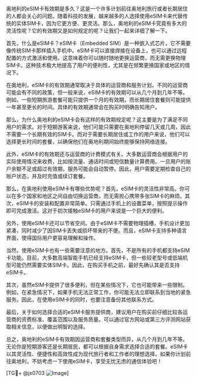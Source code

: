 奥地利的eSIM卡有效期是多久？这是一个许多计划前往奥地利旅行或者长期居住的人都会关心的问题。随着科技的发展，越来越多的人选择使用eSIM卡来代替传统的实体SIM卡，因为它更方便、更灵活。那么，奥地利的eSIM卡究竟有多大的灵活性呢？它的有效期又是如何规定的呢？让我们一起来详细了解一下。

首先，什么是eSIM卡？eSIM卡（Embedded SIM）是一种嵌入式芯片，它不需要像传统SIM卡那样插入手机中。eSIM卡可以直接焊接在设备上，也可以通过远程配置的方式激活和使用。这意味着你可以随时随地更换运营商，而无需更换物理SIM卡。这种技术极大地提高了用户的便利性，尤其是在频繁更换国家或地区的情况下。

在奥地利，eSIM卡的有效期通常取决于具体的运营商和服务计划。不同的运营商可能会有不同的政策，但一般来说，eSIM卡的有效期可以从几个月到几年不等。例如，一些短期旅游套餐可能只提供一个月的有效期，而长期居住套餐则可能提供一年甚至更长的时间。具体的有效期通常会在购买时明确告知用户。

那么，为什么奥地利的eSIM卡会有这样的有效期规定呢？这主要是为了满足不同用户的需求。对于短期游客来说，他们可能只需要在奥地利停留几天或几周，因此不需要一个长期有效的SIM卡。而对于需要长期居住或工作的用户来说，他们可以选择更长时间的套餐，以确保他们在奥地利期间始终能够保持网络连接。

此外，eSIM卡的有效期还与运营商的计费模式有关。大多数运营商会根据用户的实际使用情况来收费，比如按流量、通话时间或短信数量计算费用。一旦用户的账户余额不足或超过有效期，服务可能会自动暂停。因此，用户需要定期检查自己的账户状态，并及时充值或续订套餐。

那么，在奥地利使用eSIM卡有哪些优势呢？首先，eSIM卡的灵活性非常高。你可以在多个国家和地区之间自由切换运营商，而无需担心携带多张SIM卡的麻烦。其次，eSIM卡的安装和配置非常简单。只需通过手机上的设置菜单，按照提示操作即可完成激活。这对于初次接触eSIM卡的用户来说是一个巨大的便利。

另外，使用eSIM卡还可以节省空间。由于eSIM卡不需要物理插槽，手机设计更加紧凑，同时减少了因SIM卡丢失或损坏带来的不便。而且，eSIM卡支持多种语言界面，使得国际用户更容易理解和操作。

当然，使用eSIM卡也有一些需要注意的地方。首先，不是所有的手机都支持eSIM卡功能。目前，大多数高端智能手机已经支持eSIM卡，但一些较老型号或低端机型可能仍然需要实体SIM卡。因此，在购买手机之前，最好先确认其是否支持eSIM卡。

其次，虽然eSIM卡提供了很多便利，但在某些情况下，它也可能带来一些限制。例如，在紧急情况下，如果手机无法正常工作，你可能无法立即联系到当地的紧急服务。因此，在使用eSIM卡的同时，也要注意备份其他联系方式。

最后，关于如何选择合适的eSIM卡服务提供商，建议用户在购买前仔细比较各运营商的资费标准、覆盖范围以及服务质量。可以通过官方网站或第三方评测网站获取相关信息，以便做出明智的选择。

总之，奥地利的eSIM卡有效期因运营商和套餐类型而异，从几个月到几年不等。无论你是短期游客还是长期居民，都可以根据自身需求选择合适的套餐。eSIM卡以其灵活性、便捷性和高效性成为现代旅行者和工作者的理想选择。如果你计划前往奥地利，不妨考虑一下使用eSIM卡，享受无忧无虑的通信体验吧！

[TG💪+ @jx0703 ![Image](https://github.com/user-attachments/assets/dbca1d08-cadb-493c-b0ec-ad6f7a83f270)]